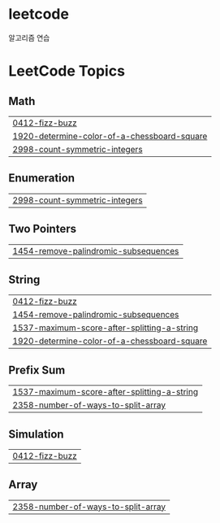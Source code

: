 # leetcode
알고리즘 연습

<!---LeetCode Topics Start-->
# LeetCode Topics
## Math
|  |
| ------- |
| [0412-fizz-buzz](https://github.com/ddonydev/leetcode/tree/master/0412-fizz-buzz) |
| [1920-determine-color-of-a-chessboard-square](https://github.com/ddonydev/leetcode/tree/master/1920-determine-color-of-a-chessboard-square) |
| [2998-count-symmetric-integers](https://github.com/ddonydev/leetcode/tree/master/2998-count-symmetric-integers) |
## Enumeration
|  |
| ------- |
| [2998-count-symmetric-integers](https://github.com/ddonydev/leetcode/tree/master/2998-count-symmetric-integers) |
## Two Pointers
|  |
| ------- |
| [1454-remove-palindromic-subsequences](https://github.com/ddonydev/leetcode/tree/master/1454-remove-palindromic-subsequences) |
## String
|  |
| ------- |
| [0412-fizz-buzz](https://github.com/ddonydev/leetcode/tree/master/0412-fizz-buzz) |
| [1454-remove-palindromic-subsequences](https://github.com/ddonydev/leetcode/tree/master/1454-remove-palindromic-subsequences) |
| [1537-maximum-score-after-splitting-a-string](https://github.com/ddonydev/leetcode/tree/master/1537-maximum-score-after-splitting-a-string) |
| [1920-determine-color-of-a-chessboard-square](https://github.com/ddonydev/leetcode/tree/master/1920-determine-color-of-a-chessboard-square) |
## Prefix Sum
|  |
| ------- |
| [1537-maximum-score-after-splitting-a-string](https://github.com/ddonydev/leetcode/tree/master/1537-maximum-score-after-splitting-a-string) |
| [2358-number-of-ways-to-split-array](https://github.com/ddonydev/leetcode/tree/master/2358-number-of-ways-to-split-array) |
## Simulation
|  |
| ------- |
| [0412-fizz-buzz](https://github.com/ddonydev/leetcode/tree/master/0412-fizz-buzz) |
## Array
|  |
| ------- |
| [2358-number-of-ways-to-split-array](https://github.com/ddonydev/leetcode/tree/master/2358-number-of-ways-to-split-array) |
<!---LeetCode Topics End-->